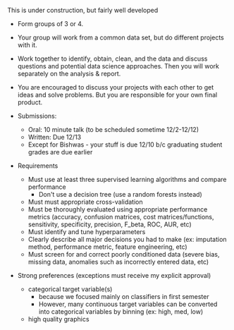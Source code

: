This is under construction, but fairly well developed

- Form groups of 3 or 4.
- Your group will work from a common data set, but do different projects with it.
- Work together to identify, obtain, clean, and the data and discuss questions and potential data science approaches.  Then you will work separately on the analysis & report.
- You are encouraged to discuss your projects with each other to get ideas and solve problems.  But you are responsible for your own final product.
- Submissions:
  - Oral: 10 minute talk (to be scheduled sometime 12/2-12/12)
  - Written: Due 12/13
  - Except for Bishwas - your stuff is due 12/10 b/c graduating student grades are due earlier
- Requirements
  - Must use at least three supervised learning algorithms and compare performance
    - Don't use a decision tree (use a random forests instead)
  - Must must appropriate cross-validation
  - Must be thoroughly evaluated using appropriate performance metrics (accuracy, confusion matrices, cost matrices/functions, sensitivity, specificity, precision, F_beta, ROC, AUR, etc)
  - Must identify and tune hyperparameters
  - Clearly describe all major decisions you had to make (ex: imputation method, performance metric, feature engineering, etc)
  - Must screen for and correct poorly conditioned data (severe bias, missing data, anomalies such as incorrectly entered data, etc)

- Strong preferences (exceptions must receive my explicit approval)
  - categorical target variable(s)
    - because we focused mainly on classifiers in first semester
    - However, many continuous target variables can be converted into categorical variables by binning (ex: high, med, low)
  - high quality graphics
